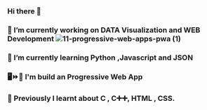 ### Hi there 👋
### 🔭 I’m currently working on DATA Visualization and WEB Development ![11-progressive-web-apps-pwa (1)](https://user-images.githubusercontent.com/68476475/114362081-8f811a80-9b94-11eb-9b59-b9e2bf242ae3.png)




### 🌱 I’m currently learning Python ,Javascript and JSON 
### 🖥️⏩📱 I'm build an Progressive Web App
### 📙 Previously I learnt about C , C➕➕, HTML , CSS.
<!-- 👯 I’m looking to collaborate on ...
- 🤔 I’m looking for help with ...
- 💬 Ask me about ...
- 📫 How to reach me: ...
- 😄 Pronouns: ...
- ⚡ Fun fact: ...
-->
